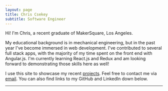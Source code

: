 ```yaml
---
layout: page
title: Chris Csekey
subtitle: Software Engineer
---
```


Hi! I'm Chris, a recent graduate of MakerSquare, Los Angeles.

My educational background is in mechanical engineering, but in the past year I've become immersed in web development.  I've contributed to several full stack apps, with the majority of my time spent on the front end with Angular.js.  I'm currently learning React.js and Redux and am looking forward to demonstrating those skills here as well!

I use this site to showcase my recent [projects](cse25.github.io/projects).  Feel free to contact me via [email](mailto:chrisjc25@gmail.com).  You can also find links to my GitHub and LinkedIn down below.

---
